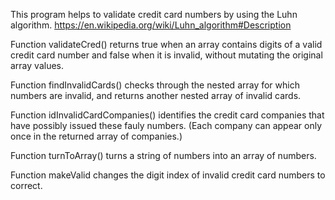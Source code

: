 This program helps to validate credit card numbers by using the Luhn algorithm. https://en.wikipedia.org/wiki/Luhn_algorithm#Description

Function validateCred() returns true when an array contains digits of a valid credit card number and false when it is invalid, without mutating the original array values. 

Function findInvalidCards() checks through the nested array for which numbers are invalid, and returns another nested array of invalid cards.

Function idInvalidCardCompanies() identifies the credit card companies that have possibly issued these fauly numbers. (Each company can appear only once in the returned array of companies.)

Function turnToArray() turns a string of numbers into an array of numbers.

Function makeValid changes the digit index of invalid credit card numbers to correct. 
